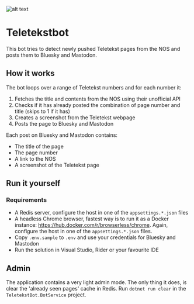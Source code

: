 ![alt text](https://github.com/LoranKloeze/teletekstbot-net/actions/workflows/dotnet.yml/badge.svg)
# Teletekstbot
This bot tries to detect newly pushed Teletekst pages from the NOS
and posts them to Bluesky and Mastodon.

## How it works
The bot loops over a range of Teletekst numbers and for each number it:
1. Fetches the title and contents from the NOS using their unofficial API
2. Checks if it has already posted the combination of page number and title (skips to 1 if it has)
3. Creates a screenshot from the Teletekst webpage
4. Posts the page to Bluesky and Mastodon

Each post on Bluesky and Mastodon contains:
- The title of the page
- The page number
- A link to the NOS
- A screenshot of the Teletekst page

## Run it yourself
### Requirements
- A Redis server, configure the host in one of the `appsettings.*.json` files
- A headless Chrome browser, fastest way is to run it as a Docker instance: 
  https://hub.docker.com/r/browserless/chrome. Again, configure the host in one
  of the `appsettings.*.json` files.
- Copy `.env.sample` to `.env` and use your credentials for Bluesky and Mastodon
- Run the solution in Visual Studio, Rider or your favourite IDE

## Admin

The application contains a very light admin mode. The only thing it does, is clear 
the 'already seen pages' cache in Redis. Run `dotnet run clear` in 
the `TeletekstBot.BotService` project.
